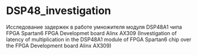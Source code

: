 # DSP48_investigation
Исследование задержек в работе умножителя модуля DSP48A1 чипа FPGA Spartan6 FPGA Developmet board Alinx AX309 (Investigation of latency of multiplication in the DSP48A1 module of FPGA Spartan6 chip over the FPGA Development board Alinx AX309)
